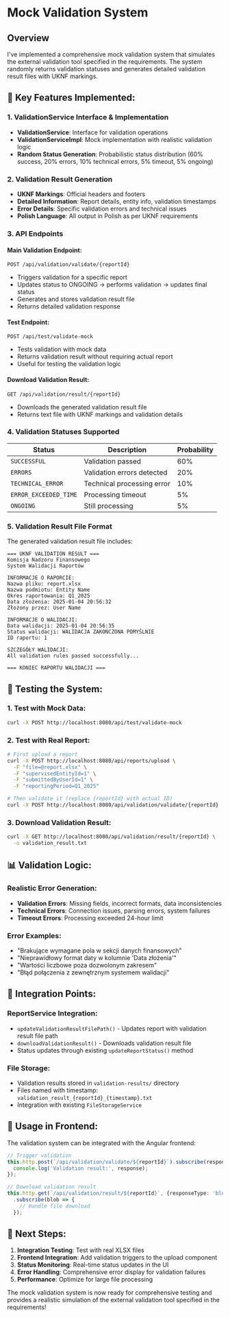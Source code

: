 # Mock Validation System

## Overview

I've implemented a comprehensive mock validation system that simulates the external validation tool specified in the requirements. The system randomly returns validation statuses and generates detailed validation result files with UKNF markings.

## 🎯 **Key Features Implemented:**

### **1. ValidationService Interface & Implementation**
- **ValidationService**: Interface for validation operations
- **ValidationServiceImpl**: Mock implementation with realistic validation logic
- **Random Status Generation**: Probabilistic status distribution (60% success, 20% errors, 10% technical errors, 5% timeout, 5% ongoing)

### **2. Validation Result Generation**
- **UKNF Markings**: Official headers and footers
- **Detailed Information**: Report details, entity info, validation timestamps
- **Error Details**: Specific validation errors and technical issues
- **Polish Language**: All output in Polish as per UKNF requirements

### **3. API Endpoints**

#### **Main Validation Endpoint:**
```
POST /api/validation/validate/{reportId}
```
- Triggers validation for a specific report
- Updates status to ONGOING → performs validation → updates final status
- Generates and stores validation result file
- Returns detailed validation response

#### **Test Endpoint:**
```
POST /api/test/validate-mock
```
- Tests validation with mock data
- Returns validation result without requiring actual report
- Useful for testing the validation logic

#### **Download Validation Result:**
```
GET /api/validation/result/{reportId}
```
- Downloads the generated validation result file
- Returns text file with UKNF markings and validation details

### **4. Validation Statuses Supported**

| Status | Description | Probability |
|--------|-------------|-------------|
| `SUCCESSFUL` | Validation passed | 60% |
| `ERRORS` | Validation errors detected | 20% |
| `TECHNICAL_ERROR` | Technical processing error | 10% |
| `ERROR_EXCEEDED_TIME` | Processing timeout | 5% |
| `ONGOING` | Still processing | 5% |

### **5. Validation Result File Format**

The generated validation result file includes:

```
=== UKNF VALIDATION RESULT ===
Komisja Nadzoru Finansowego
System Walidacji Raportów

INFORMACJE O RAPORCIE:
Nazwa pliku: report.xlsx
Nazwa podmiotu: Entity Name
Okres raportowania: Q1_2025
Data złożenia: 2025-01-04 20:56:32
Złożony przez: User Name

INFORMACJE O WALIDACJI:
Data walidacji: 2025-01-04 20:56:35
Status walidacji: WALIDACJA ZAKOŃCZONA POMYŚLNIE
ID raportu: 1

SZCZEGÓŁY WALIDACJI:
All validation rules passed successfully...

=== KONIEC RAPORTU WALIDACJI ===
```

## 🧪 **Testing the System:**

### **1. Test with Mock Data:**
```bash
curl -X POST http://localhost:8080/api/test/validate-mock
```

### **2. Test with Real Report:**
```bash
# First upload a report
curl -X POST http://localhost:8080/api/reports/upload \
  -F "file=@report.xlsx" \
  -F "supervisedEntityId=1" \
  -F "submittedByUserId=1" \
  -F "reportingPeriod=Q1_2025"

# Then validate it (replace {reportId} with actual ID)
curl -X POST http://localhost:8080/api/validation/validate/{reportId}
```

### **3. Download Validation Result:**
```bash
curl -X GET http://localhost:8080/api/validation/result/{reportId} \
  -o validation_result.txt
```

## 📊 **Validation Logic:**

### **Realistic Error Generation:**
- **Validation Errors**: Missing fields, incorrect formats, data inconsistencies
- **Technical Errors**: Connection issues, parsing errors, system failures
- **Timeout Errors**: Processing exceeded 24-hour limit

### **Error Examples:**
- "Brakujące wymagane pola w sekcji danych finansowych"
- "Nieprawidłowy format daty w kolumnie 'Data złożenia'"
- "Wartości liczbowe poza dozwolonym zakresem"
- "Błąd połączenia z zewnętrznym systemem walidacji"

## 🔧 **Integration Points:**

### **ReportService Integration:**
- `updateValidationResultFilePath()` - Updates report with validation result file path
- `downloadValidationResult()` - Downloads validation result file
- Status updates through existing `updateReportStatus()` method

### **File Storage:**
- Validation results stored in `validation-results/` directory
- Files named with timestamp: `validation_result_{reportId}_{timestamp}.txt`
- Integration with existing `FileStorageService`

## 🚀 **Usage in Frontend:**

The validation system can be integrated with the Angular frontend:

```typescript
// Trigger validation
this.http.post(`/api/validation/validate/${reportId}`).subscribe(response => {
  console.log('Validation result:', response);
});

// Download validation result
this.http.get(`/api/validation/result/${reportId}`, {responseType: 'blob'})
  .subscribe(blob => {
    // Handle file download
  });
```

## 📝 **Next Steps:**

1. **Integration Testing**: Test with real XLSX files
2. **Frontend Integration**: Add validation triggers to the upload component
3. **Status Monitoring**: Real-time status updates in the UI
4. **Error Handling**: Comprehensive error display for validation failures
5. **Performance**: Optimize for large file processing

The mock validation system is now ready for comprehensive testing and provides a realistic simulation of the external validation tool specified in the requirements!
